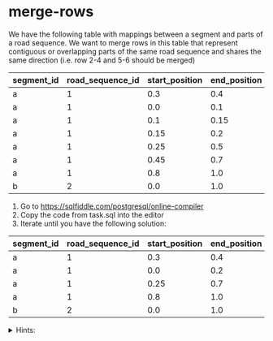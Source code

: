 # merge-rows

We have the following table with mappings between a segment and parts of a road sequence.
We want to merge rows in this table that represent contiguous or overlapping parts of the same road sequence and shares the same direction (i.e. row 2-4 and 5-6 should be merged)

| segment_id         | road_sequence_id   | start_position     | end_position       | direction          |
| ------------------ | ------------------ | ------------------ | ------------------ | ------------------ |
| a                  | 1                  | 0.3                | 0.4                | against            |
| a                  | 1                  | 0.0                | 0.1                | with               |
| a                  | 1                  | 0.1                | 0.15               | with               |
| a                  | 1                  | 0.15               | 0.2                | with               |
| a                  | 1                  | 0.25               | 0.5                | with               |
| a                  | 1                  | 0.45               | 0.7                | with               |
| a                  | 1                  | 0.8                | 1.0                | with               |
| b                  | 2                  | 0.0                | 1.0                | with               |


1. Go to https://sqlfiddle.com/postgresql/online-compiler
2. Copy the code from task.sql into the editor
3. Iterate until you have the following solution:

| segment_id         | road_sequence_id   | start_position     | end_position       | direction          |
| ------------------ | ------------------ | ------------------ | ------------------ | ------------------ |
| a                  | 1                  | 0.3                | 0.4                | against            |
| a                  | 1                  | 0.0                | 0.2                | with               |
| a                  | 1                  | 0.25               | 0.7                | with               |
| a                  | 1                  | 0.8                | 1.0                | with               |
| b                  | 2                  | 0.0                | 1.0                | with               |

<details>
  <summary>Hints:</summary>
- https://www.postgresql.org/docs/current/functions-window.html
- https://www.postgresql.org/docs/current/functions-conditional.html
- https://www.postgresql.org/docs/current/queries-with.html
</details>

